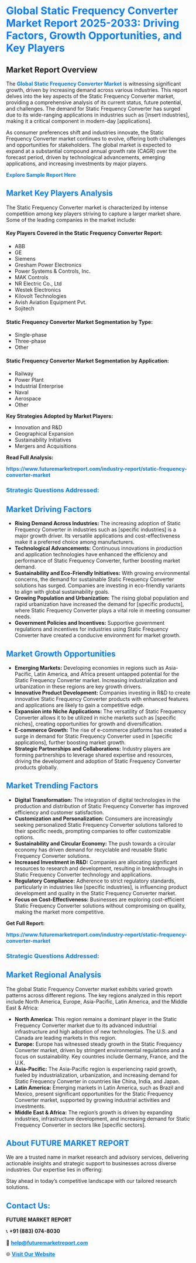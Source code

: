 <h1 style="color: #007BFF;">Global Static Frequency Converter Market Report 2025-2033: Driving Factors, Growth Opportunities, and Key Players</h1>

<section id="overview">
<h2>Market Report Overview</h2>
<p>The <a href="https://www.futuremarketreport.com/industry-report/static-frequency-converter-market" style="color: #007BFF; text-decoration: none;"><strong>Global Static Frequency Converter Market</strong></a> is witnessing significant growth, driven by increasing demand across various industries. This report delves into the key aspects of the Static Frequency Converter market, providing a comprehensive analysis of its current status, future potential, and challenges. The demand for Static Frequency Converter has surged due to its wide-ranging applications in industries such as [insert industries], making it a critical component in modern-day [applications].</p>
<p>As consumer preferences shift and industries innovate, the Static Frequency Converter market continues to evolve, offering both challenges and opportunities for stakeholders. The global market is expected to expand at a substantial compound annual growth rate (CAGR) over the forecast period, driven by technological advancements, emerging applications, and increasing investments by major players.</p>
</section>

<section id="overview">
<p><a href="https://www.futuremarketreport.com/request-sample/reportId=58023" style="color: #007BFF; text-decoration: none;"><strong>Explore Sample Report Here</strong></a></p>
</section>

<section id="key-players">
<h2 style="color: #007BFF;">Market Key Players Analysis</h2>
<p>The Static Frequency Converter market is characterized by intense competition among key players striving to capture a larger market share. Some of the leading companies in the market include:</p>
<h4>Key Players Covered in the Static Frequency Converter Report:</h4>
<ul><li>ABB</li><li>GE</li><li>Siemens</li><li>Gresham Power Electronics</li><li>Power Systems &amp; Controls, Inc.</li><li>MAK Controls</li><li>NR Electric Co., Ltd</li><li>Westek Electronics</li><li>Kilovolt Technologies</li><li>Avish Aviation Equipment Pvt.</li><li>Sojitech</li></ul>
<h4>Static Frequency Converter Market Segmentation by Type:</h4>
<ul><li>Single-phase</li><li>Three-phase</li><li>Other</li></ul>

<h4>Static Frequency Converter Market Segmentation by Application:</h4>
<ul><li>Railway</li><li>Power Plant</li><li>Industrial Enterprise</li><li>Naval</li><li>Aerospace</li><li>Other</li></ul>
<p><strong>Key Strategies Adopted by Market Players:</strong></p>
<ul>
<li>Innovation and R&D</li>
<li>Geographical Expansion</li>
<li>Sustainability Initiatives</li>
<li>Mergers and Acquisitions</li>
</ul>
</section>

<section>
<p><strong>Read Full Analysis: </strong></p><a href="https://www.futuremarketreport.com/industry-report/static-frequency-converter-market" style="color: #007BFF; text-decoration: none;"><strong>https://www.futuremarketreport.com/industry-report/static-frequency-converter-market</strong></a>
<h3 style="color: #007BFF;">Strategic Questions Addressed:</h3>
</section>

<section id="driving-factors">
<h2 style="color: #007BFF;">Market Driving Factors</h2>
<ul>
<li><strong>Rising Demand Across Industries:</strong> The increasing adoption of Static Frequency Converter in industries such as [specific industries] is a major growth driver. Its versatile applications and cost-effectiveness make it a preferred choice among manufacturers.</li>
<li><strong>Technological Advancements:</strong> Continuous innovations in production and application technologies have enhanced the efficiency and performance of Static Frequency Converter, further boosting market demand.</li>
<li><strong>Sustainability and Eco-Friendly Initiatives:</strong> With growing environmental concerns, the demand for sustainable Static Frequency Converter solutions has surged. Companies are investing in eco-friendly variants to align with global sustainability goals.</li>
<li><strong>Growing Population and Urbanization:</strong> The rising global population and rapid urbanization have increased the demand for [specific products], where Static Frequency Converter plays a vital role in meeting consumer needs.</li>
<li><strong>Government Policies and Incentives:</strong> Supportive government regulations and incentives for industries using Static Frequency Converter have created a conducive environment for market growth.</li>
</ul>
</section>

<section id="growth-opportunities">
<h2 style="color: #007BFF;">Market Growth Opportunities</h2>
<ul>
<li><strong>Emerging Markets:</strong> Developing economies in regions such as Asia-Pacific, Latin America, and Africa present untapped potential for the Static Frequency Converter market. Increasing industrialization and urbanization in these regions are key growth drivers.</li>
<li><strong>Innovative Product Development:</strong> Companies investing in R&D to create innovative Static Frequency Converter products with enhanced features and applications are likely to gain a competitive edge.</li>
<li><strong>Expansion into Niche Applications:</strong> The versatility of Static Frequency Converter allows it to be utilized in niche markets such as [specific niches], creating opportunities for growth and diversification.</li>
<li><strong>E-commerce Growth:</strong> The rise of e-commerce platforms has created a surge in demand for Static Frequency Converter used in [specific applications], further boosting market growth.</li>
<li><strong>Strategic Partnerships and Collaborations:</strong> Industry players are forming partnerships to leverage shared expertise and resources, driving the development and adoption of Static Frequency Converter products globally.</li>
</ul>
</section>

<section id="trending-factors">
<h2 style="color: #007BFF;">Market Trending Factors</h2>
<ul>
<li><strong>Digital Transformation:</strong> The integration of digital technologies in the production and distribution of Static Frequency Converter has improved efficiency and customer satisfaction.</li>
<li><strong>Customization and Personalization:</strong> Consumers are increasingly seeking personalized Static Frequency Converter solutions tailored to their specific needs, prompting companies to offer customizable options.</li>
<li><strong>Sustainability and Circular Economy:</strong> The push towards a circular economy has driven demand for recyclable and reusable Static Frequency Converter solutions.</li>
<li><strong>Increased Investment in R&D:</strong> Companies are allocating significant resources to research and development, resulting in breakthroughs in Static Frequency Converter technology and applications.</li>
<li><strong>Regulatory Compliance:</strong> Adherence to strict regulatory standards, particularly in industries like [specific industries], is influencing product development and quality in the Static Frequency Converter market.</li>
<li><strong>Focus on Cost-Effectiveness:</strong> Businesses are exploring cost-efficient Static Frequency Converter solutions without compromising on quality, making the market more competitive.</li>
</ul>
</section>

<section>
<p><strong>Get Full Report: </strong></p><a href="https://www.futuremarketreport.com/industry-report/static-frequency-converter-market" style="color: #007BFF; text-decoration: none;"><strong>https://www.futuremarketreport.com/industry-report/static-frequency-converter-market</strong></a>
<h3 style="color: #007BFF;">Strategic Questions Addressed:</h3>
</section>


<section id="regional-analysis">
<h2 style="color: #007BFF;">Market Regional Analysis</h2>
<p>The global Static Frequency Converter market exhibits varied growth patterns across different regions. The key regions analyzed in this report include North America, Europe, Asia-Pacific, Latin America, and the Middle East & Africa:</p>
<ul>
<li><strong>North America:</strong> This region remains a dominant player in the Static Frequency Converter market due to its advanced industrial infrastructure and high adoption of new technologies. The U.S. and Canada are leading markets in this region.</li>
<li><strong>Europe:</strong> Europe has witnessed steady growth in the Static Frequency Converter market, driven by stringent environmental regulations and a focus on sustainability. Key countries include Germany, France, and the U.K.</li>
<li><strong>Asia-Pacific:</strong> The Asia-Pacific region is experiencing rapid growth, fueled by industrialization, urbanization, and increasing demand for Static Frequency Converter in countries like China, India, and Japan.</li>
<li><strong>Latin America:</strong> Emerging markets in Latin America, such as Brazil and Mexico, present significant opportunities for the Static Frequency Converter market, supported by growing industrial activities and investments.</li>
<li><strong>Middle East & Africa:</strong> The region’s growth is driven by expanding industries, infrastructure development, and increasing demand for Static Frequency Converter in sectors like [specific sectors].</li>
</ul>
</section>

<footer>
<h2 style="color: #007BFF;">About FUTURE MARKET REPORT</h2>
<p>We are a trusted name in market research and advisory services, delivering actionable insights and strategic support to businesses across diverse industries. Our expertise lies in offering:</p>

<p>Stay ahead in today’s competitive landscape with our tailored research solutions.</p>

<h2 style="color: #007BFF;">Contact Us:</h2>
<p><strong>FUTURE MARKET REPORT</strong></p>
<p>📞 <strong>+91 (883) 074-8030</strong></p>
<p>📧 <strong><a href="mailto:help@futuremarketreport.com" style="color: #007BFF;">help@futuremarketreport.com</a></strong></p>
<p>🌐 <strong><a href="https://www.futuremarketreport.com/" style="color: #007BFF;">Visit Our Website</a></strong></p>
</footer>